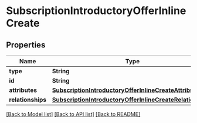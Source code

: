 # SubscriptionIntroductoryOfferInlineCreate

## Properties
Name | Type | Description | Notes
------------ | ------------- | ------------- | -------------
**type** | **String** |  | 
**id** | **String** |  | [optional] 
**attributes** | [**SubscriptionIntroductoryOfferInlineCreateAttributes**](SubscriptionIntroductoryOfferInlineCreateAttributes.md) |  | 
**relationships** | [**SubscriptionIntroductoryOfferInlineCreateRelationships**](SubscriptionIntroductoryOfferInlineCreateRelationships.md) |  | [optional] 

[[Back to Model list]](../README.md#documentation-for-models) [[Back to API list]](../README.md#documentation-for-api-endpoints) [[Back to README]](../README.md)


